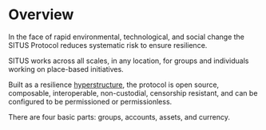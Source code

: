 # Overview

In the face of rapid environmental, technological, and social change the SITUS Protocol reduces systematic risk to ensure resilience.

SITUS works across all scales, in any location, for groups and individuals working on place-based initiatives.

Built as a resilience [hyperstructure](https://jacob.energy/hyperstructures.html), the protocol is open source, composable, interoperable, non-custodial, censorship resistant, and can be configured to be permissioned or permissionless.

There are four basic parts: groups, accounts, assets, and currency.

